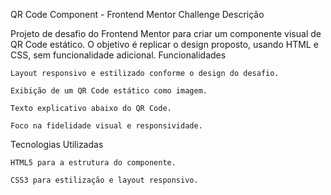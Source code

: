 QR Code Component - Frontend Mentor Challenge
Descrição

Projeto de desafio do Frontend Mentor para criar um componente visual de QR Code estático. O objetivo é replicar o design proposto, usando HTML e CSS, sem funcionalidade adicional.
Funcionalidades

    Layout responsivo e estilizado conforme o design do desafio.

    Exibição de um QR Code estático como imagem.

    Texto explicativo abaixo do QR Code.

    Foco na fidelidade visual e responsividade.

Tecnologias Utilizadas

    HTML5 para a estrutura do componente.

    CSS3 para estilização e layout responsivo.

